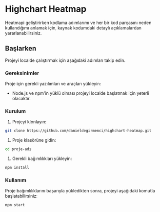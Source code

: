 # Highchart Heatmap 

Heatmapi geliştirirken kodlama adımlarımı ve her bir kod parçasını neden kullandığımı anlamak için, kaynak kodumdaki detaylı açıklamalardan yararlanabilirsiniz.

## Başlarken

Projeyi localde çalıştırmak için aşağıdaki adımları takip edin.

### Gereksinimler

Proje için gerekli yazılımları ve araçları yükleyin:

- Node.js ve npm'in yüklü olması projeyi localde başlatmak için yeterli olacaktır.

### Kurulum

1. Projeyi klonlayın:

```bash
git clone https://github.com/danieldegirmenci/highchart-heatmap.git
```


1. Proje klasörüne gidin:

```bash
cd proje-adı
```


1. Gerekli bağımlılıkları yükleyin:

```bash
npm install
```


### Kullanım

Proje bağımlılıklarını başarıyla yükledikten sonra, projeyi aşağıdaki komutla başlatabilirsiniz:

```bash
npm start
```

